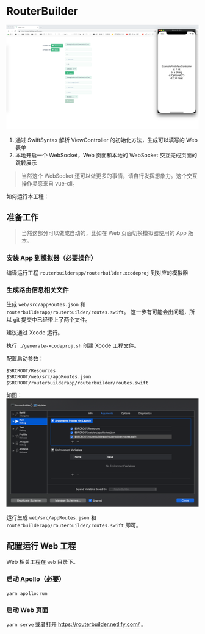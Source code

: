 # RouterBuilder

![](screenshot.png)

1. 通过 SwiftSyntax 解析 ViewController 的初始化方法，生成可以填写的 Web 表单
2. 本地开启一个 WebSocket，Web 页面和本地的 WebSocket 交互完成页面的跳转展示

> 当然这个 WebSocket 还可以做更多的事情，请自行发挥想象力。这个交互操作灵感来自 vue-cli。

如何运行本工程：

## 准备工作

> 当然这部分可以做成自动的，比如在 Web 页面切换模拟器使用的 App 版本。

### 安装 App 到模拟器（必要操作）

编译运行工程 `routerbuilderapp/routerbuilder.xcodeproj` 到对应的模拟器

### 生成路由信息相关文件

生成 `web/src/appRoutes.json` 和 `routerbuilderapp/routerbuilder/routes.swift`。
这一步有可能会出问题，所以 git 提交中已经带上了两个文件。

建议通过 Xcode 运行。
 
执行 `./generate-xcodeproj.sh` 创建 Xcode 工程文件。

配置启动参数：

```
$SRCROOT/Resources
$SRCROOT/web/src/appRoutes.json
$SRCROOT/routerbuilderapp/routerbuilder/routes.swift
```

如图：
![](arguments-passed-on-launch.png)

运行生成 `web/src/appRoutes.json` 和 `routerbuilderapp/routerbuilder/routes.swift` 即可。

## 配置运行 Web 工程

Web 相关工程在 `web` 目录下。

### 启动 Apollo（必要）

`yarn apollo:run`

### 启动 Web 页面

`yarn serve` 或者打开 https://routerbuilder.netlify.com/  。